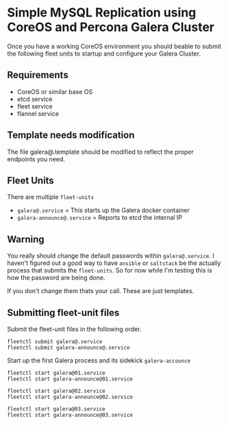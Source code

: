# Simple MySQL Replication using CoreOS and Percona Galera Cluster

Once you have a working CoreOS environment you should beable to submit
the following fleet units to startup and configure your Galera Cluster.

## Requirements

 - CoreOS or similar base OS
 - etcd service 
 - fleet service
 - flannel service

## Template needs modification

The file galera@.template should be modified to reflect the proper endpoints you need.

## Fleet Units

There are multiple `fleet-units` 

 - `galera@.service` = This starts up the Galera docker container
 - `galera-announce@.service` = Reports to etcd the internal IP

## Warning 
You really should change the default passwords within `galera@.service`. I haven't figured 
out a good way to have `ansible` or `saltstack` be the actually process that 
submits the `fleet-units`. So for now while I'm testing this is how the password
are being done. 

If you don't change them thats your call. These are just templates.

## Submitting fleet-unit files

Submit the fleet-unit files in the following order.

```
fleetctl submit galera@.service
fleetctl submit galera-announce@.service  
```

Start up the first Galera process and its sidekick `galera-accounce`

```
fleetctl start galera@01.service
fleetctl start galera-announce@01.service  
```

```
fleetctl start galera@02.service
fleetctl start galera-announce@02.service  
```

```
fleetctl start galera@03.service
fleetctl start galera-announce@03.service  
```
